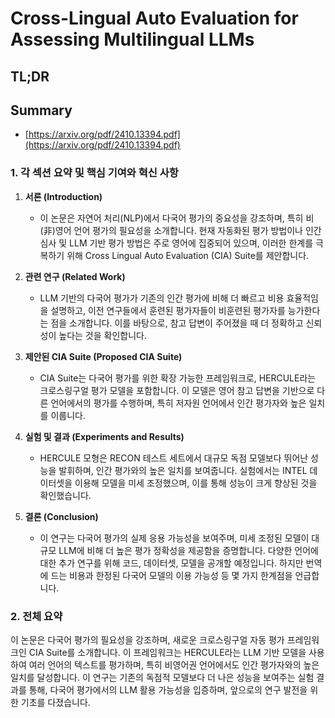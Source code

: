 # Cross-Lingual Auto Evaluation for Assessing Multilingual LLMs
## TL;DR
## Summary
- [https://arxiv.org/pdf/2410.13394.pdf](https://arxiv.org/pdf/2410.13394.pdf)

### 1. 각 섹션 요약 및 핵심 기여와 혁신 사항

1. **서론 (Introduction)**
   - 이 논문은 자연어 처리(NLP)에서 다국어 평가의 중요성을 강조하며, 특히 비(非)영어 언어 평가의 필요성을 소개합니다. 현재 자동화된 평가 방법이나 인간 심사 및 LLM 기반 평가 방법은 주로 영어에 집중되어 있으며, 이러한 한계를 극복하기 위해 Cross Lingual Auto Evaluation (CIA) Suite를 제안합니다.

2. **관련 연구 (Related Work)**
   - LLM 기반의 다국어 평가가 기존의 인간 평가에 비해 더 빠르고 비용 효율적임을 설명하고, 이전 연구들에서 훈련된 평가자들이 비훈련된 평가자를 능가한다는 점을 소개합니다. 이를 바탕으로, 참고 답변이 주어졌을 때 더 정확하고 신뢰성이 높다는 것을 확인합니다.

3. **제안된 CIA Suite (Proposed CIA Suite)**
   - CIA Suite는 다국어 평가를 위한 확장 가능한 프레임워크로, HERCULE라는 크로스링구얼 평가 모델을 포함합니다. 이 모델은 영어 참고 답변을 기반으로 다른 언어에서의 평가를 수행하며, 특히 저자원 언어에서 인간 평가자와 높은 일치를 이룹니다.

4. **실험 및 결과 (Experiments and Results)**
   - HERCULE 모형은 RECON 테스트 세트에서 대규모 독점 모델보다 뛰어난 성능을 발휘하며, 인간 평가와의 높은 일치를 보여줍니다. 실험에서는 INTEL 데이터셋을 이용해 모델을 미세 조정했으며, 이를 통해 성능이 크게 향상된 것을 확인했습니다.

5. **결론 (Conclusion)**
   - 이 연구는 다국어 평가의 실제 응용 가능성을 보여주며, 미세 조정된 모델이 대규모 LLM에 비해 더 높은 평가 정확성을 제공함을 증명합니다. 다양한 언어에 대한 추가 연구를 위해 코드, 데이터셋, 모델을 공개할 예정입니다. 하지만 번역에 드는 비용과 한정된 다국어 모델의 이용 가능성 등 몇 가지 한계점을 언급합니다.

### 2. 전체 요약

이 논문은 다국어 평가의 필요성을 강조하며, 새로운 크로스링구얼 자동 평가 프레임워크인 CIA Suite를 소개합니다. 이 프레임워크는 HERCULE라는 LLM 기반 모델을 사용하여 여러 언어의 텍스트를 평가하며, 특히 비영어권 언어에서도 인간 평가자와의 높은 일치를 달성합니다. 이 연구는 기존의 독점적 모델보다 더 나은 성능을 보여주는 실험 결과를 통해, 다국어 평가에서의 LLM 활용 가능성을 입증하며, 앞으로의 연구 발전을 위한 기초를 다졌습니다.